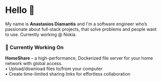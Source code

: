 # Hello 👋

My name is **Anastasios Diamantis** and I'm a software engineer who’s passionate about full-stack projects, that solve problems and people want to use. Currently working @ Nokia.

### 🔭 Currently Working On
**HomeShare** – a high-performance, Dockerized file server for your home network with global access.  
• Upload/download files to/from your computer  
• Create time-limited sharing links for effortless collaboration
